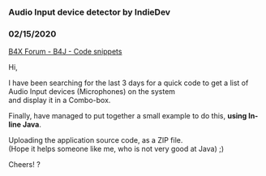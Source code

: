 ### Audio Input device detector by IndieDev
### 02/15/2020
[B4X Forum - B4J - Code snippets](https://www.b4x.com/android/forum/threads/113986/)

Hi,  
  
I have been searching for the last 3 days for a quick code to get a list of Audio Input devices (Microphones) on the system  
and display it in a Combo-box.  
  
Finally, have managed to put together a small example to do this, **using In-line Java**.  
  
Uploading the application source code, as a ZIP file.   
(Hope it helps someone like me, who is not very good at Java) ;)  
  
Cheers! ?
